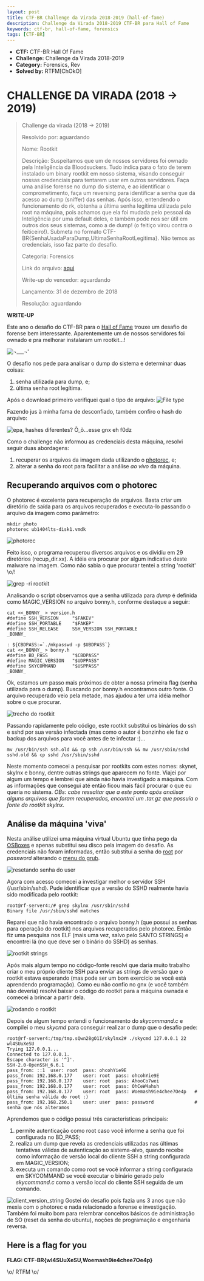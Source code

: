 ```yaml
---
layout: post
title: CTF-BR Challenge da Virada 2018-2019 (hall-of-fame)
description: Challenge da Virada 2018-2019 CTF-BR para Hall of Fame
keywords: ctf-br, hall-of-fame, forensics
tags: [CTF-BR]
---
```


* **CTF:** CTF-BR Hall Of Fame
* **Challenge:** Challenge da Virada 2018-2019
* **Category:** Forensics, Rev
* **Solved by:** RTFM[ChOkO] 

# CHALLENGE DA VIRADA (2018 -> 2019)

> Challenge da virada (2018 -> 2019)
> 
> Resolvido por: aguardando
> 
> Nome: Rootkit
> 
> Descrição: Suspeitamos que um de nossos servidores foi ownado pela Inteligência da Bloodsuckers. Tudo indica para o fato de terem instalado um binary rootkit em nosso sistema, visando conseguir nossas credenciais para tentarem usar em outros servidores. Faça uma análise forense no dump do sistema, e ao identificar o comprometimento, faça um reversing para identificar a senha que dá acesso ao dump (sniffer) das senhas. Após isso, entendendo o funcionamento do rk, obtenha a última senha legítima utilizada pelo root na máquina, pois achamos que ela foi mudada pelo pessoal da Inteligência por uma default deles, e também pode nos ser útil em outros dos seus sistemas, como a de dump! (o feitiço virou contra o feiticeiro!). Submeta no formato CTF-BR{SenhaUsadaParaDump,UltimaSenhaRootLegitima}. Não temos as credenciais, isso faz parte do desafio.
> 
> Categoria: Forensics
> 
> Link do arquivo: [aqui](https://static.pwn2win.party/2017/rootkit_3e4df5d6a3926cbc81ebf014a82098ad0964653aaedf581cd1bbc06eb3756642.tar.gz)
> 
> Write-up do vencedor: aguardando
> 
> Lançamento: 31 de dezembro de 2018
>
> Resolução: aguardando

**WRITE-UP**

Este ano o desafio do CTF-BR para o [Hall of Fame](https://ctf-br.org/hall-of-fame/) trouxe um desafio de forense bem interessante. Aparentemente um de nossos servidores foi ownado e pra melhorar instalaram um rootkit...!

![¬___¬'](https://encrypted-tbn0.gstatic.com/images?q=tbn:ANd9GcRlZRFJevs0yhUbh1NBE7QsxQ9VohUZ86ErbhudcxmxHi_15W7l "Malditos Hackers ¬__¬'")

O desafio nos pede para analisar o dump do sistema e determinar duas coisas:
  1. senha utilizada para dump, e;
  2. última senha root legítima.
 
Após o download primeiro verifiquei qual o tipo de arquivo:
![File type](https://i.imgur.com/ffFO7Wi.png)

Fazendo jus à minha fama de desconfiado, também confiro o hash do arquivo:

![epa, hashes diferentes? Õ_õ...esse gnx eh f0dz ](https://i.imgur.com/FCx4Sip.png)

Como o challenge não informou as credenciais desta máquina, resolvi seguir duas abordagens:
  1. recuperar os arquivos da imagem dada utilizando o [photorec](https://www.cgsecurity.org/wiki/PhotoRec), e;
  2. alterar a senha do root para facilitar a análise _ao vivo_ da máquina.
  
## Recuperando arquivos com o photorec 

O photorec é excelente para recuperação de arquivos. Basta criar um diretório de saída para os arquivos recuperados e executa-lo passando o arquivo da imagem como parâmetro:

```shell
mkdir photo
photorec ub1404lts-disk1.vmdk
```

![photorec](https://i.imgur.com/g5N10lA.png)


Feito isso, o programa recuperou diversos arquivos e os dividiu em 29 diretórios (recup_dir.xx). A idéia era procurar por algum indicativo deste malware na imagem. Como não sabia o que procurar tentei a string 'rootkit' \o/!

![grep -ri rootkit](https://i.imgur.com/ONzfU6R.png)

Analisando o script observamos que a senha utilizada para _dump_ é definida como MAGIC_VERSION no arquivo bonny.h, conforme destaque a seguir: 

```shell
cat <<_BONNY_ > version.h
#define SSH_VERSION     "$FAKEV"
#define SSH_PORTABLE    "$FAKEP"
#define SSH_RELEASE     SSH_VERSION SSH_PORTABLE
_BONNY_

: ${CBDPASS:=`./mkpasswd -p $UBDPASS`}
cat <<_BONNY_ > bonny.h
#define BD_PASS			"$CBDPASS"
#define MAGIC_VERSION	"$UDPPASS"
#define SKYCOMMAND      "$USPPASS"
_BONNY_
```

Ok, estamos um passo mais próximos de obter a nossa primeira flag (senha utilizada para o dump). Buscando por bonny.h encontramos outro fonte. O arquivo recuperado veio pela metade, mas ajudou a ter uma idéia melhor sobre o que procurar. 

![trecho do rootkit](https://i.imgur.com/DeiARfW.png)

Passando rapidamente pelo código, este rootkit substitui os binários do ssh e sshd por sua versão infectada (mas como o autor é bonzinho ele faz o backup dos arquivos para você antes de te infectar :)...

```script
mv /usr/bin/ssh ssh.old && cp ssh /usr/bin/ssh && mv /usr/sbin/sshd sshd.old && cp sshd /usr/sbin/sshd
```

Neste momento comecei a pesquisar por rootkits com estes nomes: skynet, skylnx e bonny, dentre outras strings que aparecem no fonte. Viajei por algum um tempo e lembrei que ainda não havia investigado a máquina. Com as informações que consegui até então ficou mais fácil procurar o que eu queria no sistema. _OBs: cabe ressaltar que a este ponto após analisar alguns arquivos que foram recuperados, encontrei um .tar.gz que possuía o fonte do rootkit skylnx._

## Análise da máquina 'viva'

Nesta análise utilizei uma máquina virtual Ubuntu que tinha pego da [OSBoxes](https://www.osboxes.org/) e apenas substitui seu disco pela imagem do desafio. As credenciais não foram informadas, então substituí a senha do [root](https://unix.stackexchange.com/questions/76313/change-password-of-a-user-in-etc-shadow) por _password_ alterando o [menu do grub](https://askubuntu.com/questions/24006/how-do-i-reset-a-lost-administrative-password).

![resetando senha do user](https://i.imgur.com/dkHZsez.png)

Agora com acesso comecei a investigar melhor o servidor SSH (/usr/sbin/sshd). Pude identificar que a versão do SSHD realmente havia sido modificada pelo rootkit:

```shell
root@rf-server4:/# grep skylnx /usr/sbin/sshd       
Binary file /usr/sbin/sshd matches
```

Reparei que não havia encontrado o arquivo bonny.h (que possui as senhas para operação do rootkit) nos arquivos recuperados pelo photorec. Então fiz uma pesquisa nos ELF (mais uma vez, salvo pelo SANTO STRINGS) e encontrei lá (no que deve ser o binário do SSHD) as senhas.

![rootkit strings](https://i.imgur.com/uwcUqFl.png)

Após mais algum tempo no código-fonte resolvi que daria muito trabalho criar o meu próprio cliente SSH para enviar as strings de versão que o rootkit estava esperando (mas pode ser um bom exercício se você está aprendendo programação). Como eu não confio no gnx (e você também não deveria) resolvi baixar o código do rootkit para a máquina ownada e comecei a brincar a partir dela. 

![rodando o rootkit](https://i.imgur.com/MlXoRxH.png)

Depois de algum tempo entendi o funcionamento do _skycommand.c_ e compilei o meu *skycmd* para conseguir realizar o dump que o desafio pede:
```script
root@rf-server4:/tmp/tmp.sQwn28gO1I/skylnx2# ./skycmd 127.0.0.1 22 wl4SUuXeSU
Trying 127.0.0.1...
Connected to 127.0.0.1.
Escape character is '^]'.
SSH-2.0-OpenSSH_6.6.1
pass_from: ::1 	user: root 	pass: ohcohYie9E
pass_from: 192.168.0.177 	user: root 	pass: ohcohYie9E
pass_from: 192.168.0.177 	user: root 	pass: AhooCo7wei
pass_from: 192.168.0.177 	user: root 	pass: OhCeW4ahsh             
pass_from: 192.168.0.177 	user: root 	pass: Woemash9ie4chee7Oe4p   # última senha válida do root :)
pass_from: 192.168.250.1 	user: user 	pass: password               # senha que nós alteramos
```

Aprendemos que o código possui três características principais:
  1. permite autenticação como root caso você informe a senha que foi configurada no BD_PASS;
  2. realiza um dump que revela as credenciais utilizadas nas últimas tentativas válidas de autenticação ao sistema-alvo, quando recebe como informação de versão local do cliente SSH a string configurada em MAGIC_VERSION; 
  3. executa um comando como root se você informar a string configurada em SKYCOMMAND se você executar o binário gerado pelo _skycommand.c_ como a versão local do cliente SSH seguida de um comando.

![client_version_string](https://i.imgur.com/DEWSlDT.png)
Gostei do desafio pois fazia uns 3 anos que não mexia com o photorec e nada relacionado a forense e investigação. Também foi muito bom para relembrar conceitos básicos de administração de SO (reset da senha do ubuntu), noções de programação e engenharia reversa.

## Here is a flag for you 
**FLAG: CTF-BR{wl4SUuXeSU,Woemash9ie4chee7Oe4p}**

\o/ RTFM \o/
